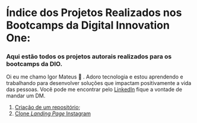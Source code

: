 # Índice dos Projetos Realizados nos Bootcamps da Digital Innovation One:

### Aqui estão todos os projetos autorais realizados para os bootcamps da DIO.

Oi eu me chamo Igor Mateus :wave: . Adoro tecnologia e estou aprendendo e trabalhando para desenvolver soluções que impactam positivamente a vida das pessoas. Você pode me encontrar pelo [LinkedIn](https://www.linkedin.com/in/igorlnunes) fique a vontade de mandar um DM.

1) [Criação de um repositório](https://github.com/igorlnunes/bootcamp_dio);
2) [Clone *Landing Page* Instagram](https://github.com/igorlnunes/insta-landing)